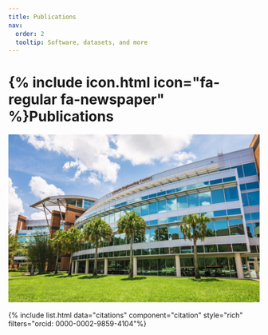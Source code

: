 ```yaml
---
title: Publications
nav:
  order: 2
  tooltip: Software, datasets, and more
---
```


# {% include icon.html icon="fa-regular fa-newspaper" %}Publications

<center>
<!-- Generated from https://shiny.rcg.sfu.ca/u/rdmorin/pubmedcloud3/ -->
<img src="../images/UCF campus2.jpg" alt="UCF campus" style="width:600px"/>
</center>


{% include list.html data="citations" component="citation" style="rich" filters="orcid: 0000-0002-9859-4104"%}
